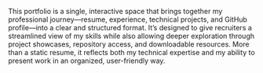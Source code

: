 This portfolio is a single, interactive space that brings together my professional journey—resume, experience, technical projects, and GitHub profile—into a clear and structured format.
It’s designed to give recruiters a streamlined view of my skills while also allowing deeper exploration through project showcases, repository access, and downloadable resources.
More than a static resume, it reflects both my technical expertise and my ability to present work in an organized, user-friendly way.

